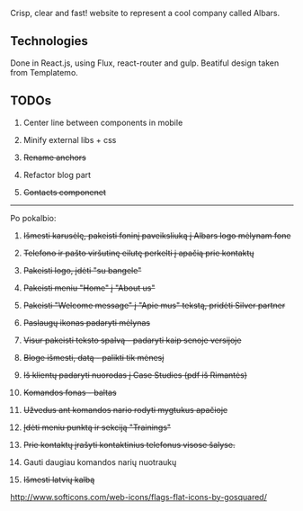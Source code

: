 Crisp, clear and fast! website to represent a cool company called Albars.

## Technologies
Done in React.js, using Flux, react-router and gulp. Beatiful design taken from Templatemo. 

## TODOs

1. Center line between components in mobile

2. Minify external libs + css

3. ~~Rename anchors~~

4. Refactor blog part

5. ~~Contacts componenet~~

---

Po pokalbio:

1. ~~Išmesti karusėlę, pakeisti foninį paveiksliuką į Albars logo mėlynam fone~~

2. ~~Telefono ir pašto viršutinę eilutę perkelti į apačią prie kontaktų~~

3. ~~Pakeisti logo, įdėti "su bangele"~~

4. ~~Pakeisti meniu "Home" į "About us"~~

5. ~~Pakeisti "Welcome message" į "Apie mus" tekstą, pridėti Silver partner~~

6. ~~Paslaugų ikonas padaryti mėlynas~~

7. ~~Visur pakeisti teksto spalvą - padaryti kaip senoje versijoje~~

8. ~~Bloge išmesti, datą - palikti tik mėnesį~~

9. ~~Iš klientų padaryti nuorodas į Case Studies (pdf iš Rimantės)~~

10. ~~Komandos fonas - baltas~~

11. ~~Užvedus ant komandos nario rodyti mygtukus apačioje~~

12. ~~Įdėti meniu punktą ir sekciją "Trainings"~~

13. ~~Prie kontaktų įrašyti kontaktinius telefonus visose šalyse.~~

14. Gauti daugiau komandos narių nuotraukų

15. ~~Išmesti latvių kalbą~~





http://www.softicons.com/web-icons/flags-flat-icons-by-gosquared/